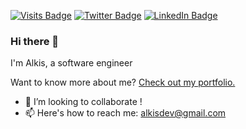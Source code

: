 [![Visits Badge](https://badges.pufler.dev/visits/alkislorantos/alkislorantos)](https:alkislorantos.com)
[![Twitter Badge](https://img.shields.io/badge/Twitter-Profile-informational?style=flat&logo=twitter&logoColor=white&color=1CA2F1)](https://twitter.com/AlkisLorantos)
[![LinkedIn Badge](https://img.shields.io/badge/LinkedIn-Profile-informational?style=flat&logo=linkedin&logoColor=white&color=0D76A8)](https://www.linkedin.com/in/alkislorantos/)

### Hi there 👋


I'm Alkis, a software engineer

Want to know more about me? [Check out my portfolio.](https://alkislorantos.com/)


</div>


- 👯 I’m looking to collaborate !
- 📫 Here's how to reach me: alkisdev@gmail.com



